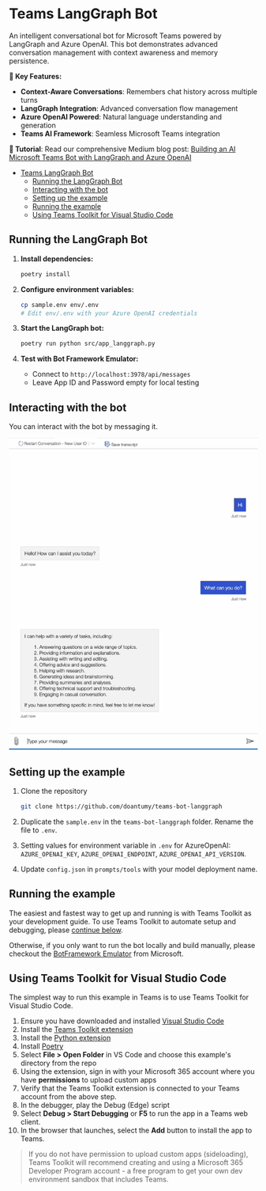 # Teams LangGraph Bot

An intelligent conversational bot for Microsoft Teams powered by LangGraph and Azure OpenAI. This bot demonstrates advanced conversation management with context awareness and memory persistence.

**🎯 Key Features:**
- **Context-Aware Conversations**: Remembers chat history across multiple turns
- **LangGraph Integration**: Advanced conversation flow management
- **Azure OpenAI Powered**: Natural language understanding and generation
- **Teams AI Framework**: Seamless Microsoft Teams integration

**📖 Tutorial**: Read our comprehensive Medium blog post: [Building an AI Microsoft Teams Bot with LangGraph and Azure OpenAI](https://medium.com/@tu.my.doan/building-an-ai-microsoft-teams-bot-with-langgraph-and-azure-openai-bb8bf2270c1d)

<!-- @import "[TOC]" {cmd="toc" depthFrom=1 depthTo=6 orderedList=false} -->

<!-- code_chunk_output -->

- [Teams LangGraph Bot](#teams-langgraph-bot)
  - [Running the LangGraph Bot](#running-the-langgraph-bot)
  - [Interacting with the bot](#interacting-with-the-bot)
  - [Setting up the example](#setting-up-the-example)
  - [Running the example](#running-the-example)
  - [Using Teams Toolkit for Visual Studio Code](#using-teams-toolkit-for-visual-studio-code)

<!-- /code_chunk_output -->

## Running the LangGraph Bot

1. **Install dependencies:**
   ```bash
   poetry install
   ```

2. **Configure environment variables:**
   ```bash
   cp sample.env env/.env
   # Edit env/.env with your Azure OpenAI credentials
   ```

3. **Start the LangGraph bot:**
   ```bash
   poetry run python src/app_langgraph.py
   ```

4. **Test with Bot Framework Emulator:**
   - Connect to `http://localhost:3978/api/messages`
   - Leave App ID and Password empty for local testing


## Interacting with the bot

You can interact with the bot by messaging it.

![Alt text](images/bot-screen.png)

## Setting up the example

1. Clone the repository

   ```bash
   git clone https://github.com/doantumy/teams-bot-langgraph
   ```

2. Duplicate the `sample.env` in the `teams-bot-langgraph` folder. Rename the file to `.env`.

3. Setting values for environment variable in `.env` for AzureOpenAI: `AZURE_OPENAI_KEY`, `AZURE_OPENAI_ENDPOINT`, `AZURE_OPENAI_API_VERSION`.

4. Update `config.json` in `prompts/tools` with your model deployment name.

## Running the example

The easiest and fastest way to get up and running is with Teams Toolkit as your development guide. To use Teams Toolkit to automate setup and debugging, please [continue below](#using-teams-toolkit-for-visual-studio-code).

Otherwise, if you only want to run the bot locally and build manually, please checkout the [BotFramework Emulator](https://learn.microsoft.com/en-us/azure/bot-service/bot-service-debug-emulator?view=azure-bot-service-4.0&tabs=csharp) from Microsoft.


## Using Teams Toolkit for Visual Studio Code

The simplest way to run this example in Teams is to use Teams Toolkit for Visual Studio Code.

1. Ensure you have downloaded and installed [Visual Studio Code](https://code.visualstudio.com/docs/setup/setup-overview)
2. Install the [Teams Toolkit extension](https://marketplace.visualstudio.com/items?itemName=TeamsDevApp.ms-teams-vscode-extension)
3. Install the [Python extension](https://marketplace.visualstudio.com/items?itemName=ms-python.python)
4. Install [Poetry](https://python-poetry.org/docs/#installation)
5. Select **File > Open Folder** in VS Code and choose this example's directory from the repo
6. Using the extension, sign in with your Microsoft 365 account where you have **permissions** to upload custom apps
7. Verify that the Teams Toolkit extension is connected to your Teams account from the above step.
8. In the debugger, play the Debug (Edge) script
9. Select **Debug > Start Debugging** or **F5** to run the app in a Teams web client.
10. In the browser that launches, select the **Add** button to install the app to Teams.

> If you do not have permission to upload custom apps (sideloading), Teams Toolkit will recommend creating and using a Microsoft 365 Developer Program account - a free program to get your own dev environment sandbox that includes Teams.